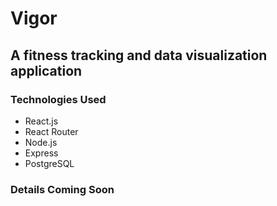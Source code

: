 # Vigor

## A fitness tracking and data visualization application

### Technologies Used

- React.js
- React Router
- Node.js
- Express
- PostgreSQL

### Details Coming Soon
